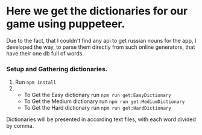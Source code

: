 # Here we get the dictionaries for our game using puppeteer.

Due to the fact, that I couldn't find any api to get russian nouns for the app, I developed the way, to parse them directly from such online generators, that have their one db full of words.

### Setup and Gathering dictionaries.

1. Run `npm install`
2. - To Get the Easy dictionary run `npm run get:EasyDictionary`
   - To Get the Medium dictionary run `npm run get:MediumDictionary`
   - To Get the Hard dictionary run `npm run get:HardDictionary`

Dictionaries will be presented in according text files, with each word divided by comma.
